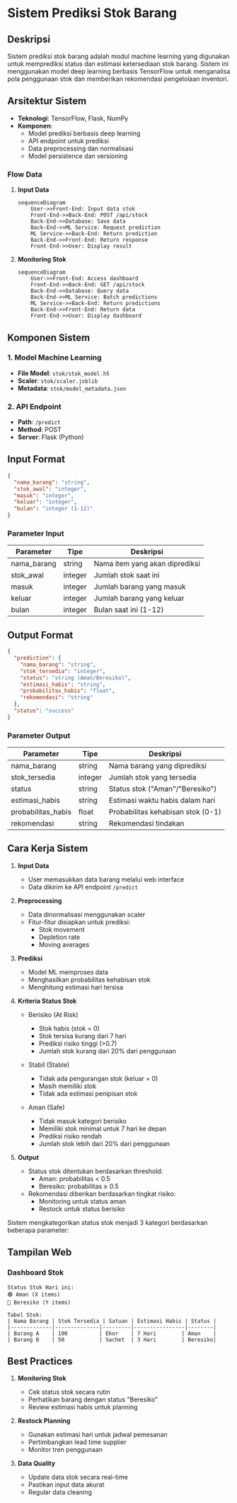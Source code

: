 # Sistem Prediksi Stok Barang

## Deskripsi

Sistem prediksi stok barang adalah modul machine learning yang digunakan untuk memprediksi status dan estimasi ketersediaan stok barang. Sistem ini menggunakan model deep learning berbasis TensorFlow untuk menganalisa pola penggunaan stok dan memberikan rekomendasi pengelolaan inventori.

## Arsitektur Sistem

- **Teknologi**: TensorFlow, Flask, NumPy
- **Komponen**:
  - Model prediksi berbasis deep learning
  - API endpoint untuk prediksi
  - Data preprocessing dan normalisasi
  - Model persistence dan versioning

### Flow Data

1. **Input Data**

   ```mermaid
   sequenceDiagram
       User->>Front-End: Input data stok
       Front-End->>Back-End: POST /api/stock
       Back-End->>Database: Save data
       Back-End->>ML Service: Request prediction
       ML Service->>Back-End: Return prediction
       Back-End->>Front-End: Return response
       Front-End->>User: Display result
   ```

2. **Monitoring Stok**
   ```mermaid
   sequenceDiagram
       User->>Front-End: Access dashboard
       Front-End->>Back-End: GET /api/stock
       Back-End->>Database: Query data
       Back-End->>ML Service: Batch predictions
       ML Service->>Back-End: Return predictions
       Back-End->>Front-End: Return data
       Front-End->>User: Display dashboard
   ```

## Komponen Sistem

### 1. Model Machine Learning

- **File Model**: `stok/stok_model.h5`
- **Scaler**: `stok/scaler.joblib`
- **Metadata**: `stok/model_metadata.json`

### 2. API Endpoint

- **Path**: `/predict`
- **Method**: POST
- **Server**: Flask (Python)

## Input Format

```json
{
  "nama_barang": "string",
  "stok_awal": "integer",
  "masuk": "integer",
  "keluar": "integer",
  "bulan": "integer (1-12)"
}
```

### Parameter Input

| Parameter   | Tipe    | Deskripsi                      |
| ----------- | ------- | ------------------------------ |
| nama_barang | string  | Nama item yang akan diprediksi |
| stok_awal   | integer | Jumlah stok saat ini           |
| masuk       | integer | Jumlah barang yang masuk       |
| keluar      | integer | Jumlah barang yang keluar      |
| bulan       | integer | Bulan saat ini (1-12)          |

## Output Format

```json
{
  "prediction": {
    "nama_barang": "string",
    "stok_tersedia": "integer",
    "status": "string (Aman/Beresiko)",
    "estimasi_habis": "string",
    "probabilitas_habis": "float",
    "rekomendasi": "string"
  },
  "status": "success"
}
```

### Parameter Output

| Parameter          | Tipe    | Deskripsi                         |
| ------------------ | ------- | --------------------------------- |
| nama_barang        | string  | Nama barang yang diprediksi       |
| stok_tersedia      | integer | Jumlah stok yang tersedia         |
| status             | string  | Status stok ("Aman"/"Beresiko")   |
| estimasi_habis     | string  | Estimasi waktu habis dalam hari   |
| probabilitas_habis | float   | Probabilitas kehabisan stok (0-1) |
| rekomendasi        | string  | Rekomendasi tindakan              |

## Cara Kerja Sistem

1. **Input Data**

   - User memasukkan data barang melalui web interface
   - Data dikirim ke API endpoint `/predict`

2. **Preprocessing**

   - Data dinormalisasi menggunakan scaler
   - Fitur-fitur disiapkan untuk prediksi:
     - Stok movement
     - Depletion rate
     - Moving averages

3. **Prediksi**

   - Model ML memproses data
   - Menghasilkan probabilitas kehabisan stok
   - Menghitung estimasi hari tersisa

4. **Kriteria Status Stok**

   - Berisiko (At Risk)

     - Stok habis (stok = 0)
     - Stok tersisa kurang dari 7 hari
     - Prediksi risiko tinggi (>0.7)
     - Jumlah stok kurang dari 20% dari penggunaan

   - Stabil (Stable)

     - Tidak ada pengurangan stok (keluar = 0)
     - Masih memiliki stok
     - Tidak ada estimasi penipisan stok

   - Aman (Safe)
     - Tidak masuk kategori berisiko
     - Memiliki stok minimal untuk 7 hari ke depan
     - Prediksi risiko rendah
     - Jumlah stok lebih dari 20% dari penggunaan

5. **Output**

   - Status stok ditentukan berdasarkan threshold:
     - Aman: probabilitas < 0.5
     - Beresiko: probabilitas ≥ 0.5
   - Rekomendasi diberikan berdasarkan tingkat risiko:
     - Monitoring untuk status aman
     - Restock untuk status berisiko

Sistem mengkategorikan status stok menjadi 3 kategori berdasarkan beberapa parameter:

## Tampilan Web

### Dashboard Stok

```
Status Stok Hari ini:
🟢 Aman (X items)
🔴 Beresiko (Y items)

Tabel Stok:
| Nama Barang | Stok Tersedia | Satuan | Estimasi Habis | Status |
|-------------|--------------|---------|----------------|--------|
| Barang A    | 100          | Ekor    | 7 Hari        | Aman    |
| Barang B    | 50           | Sachet  | 3 Hari        | Beresiko|
```

## Best Practices

1. **Monitoring Stok**

   - Cek status stok secara rutin
   - Perhatikan barang dengan status "Beresiko"
   - Review estimasi habis untuk planning

2. **Restock Planning**

   - Gunakan estimasi hari untuk jadwal pemesanan
   - Pertimbangkan lead time supplier
   - Monitor tren penggunaan

3. **Data Quality**
   - Update data stok secara real-time
   - Pastikan input data akurat
   - Regular data cleaning
